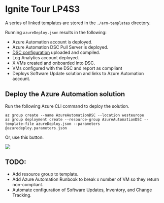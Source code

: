 # Ignite Tour LP4S3

A series of linked templates are stored in the `./arm-templates` directory.

Running `azureDeploy.json` results in the following:

- Azure Automation account is deployed.
- Azure Automation DSC Pull Server is deployed.
- [DSC configuration](https://github.com/Azure-Samples/ignite-tour-lp4/blob/master/LP4S3/dsc-configurations/windows-config.ps1) uploaded and compiled.
- Log Analytics account deployed.
- X VMs created and onboarded into DSC.
- VMs configured with the DSC and report as compliant
- Deploys Software Update solution and links to Azure Automation account.

## Deploy the Azure Automation solution

Run the following Azure CLI command to deploy the solution.

```
az group create --name AzureAutomationDSC --location westeurope
az group deployment create --resource-group AzureAutomationDSC --template-file azureDeploy.json --parameters @azuredeploy.parameters.json
```

Or, use this button.

<a href="https://portal.azure.com/#create/Microsoft.Template/uri/https%3A%2F%2Fraw.githubusercontent.com%2Fneilpeterson%2Fnepeters-azure-templates%2Fmaster%2Fazure-automation-basic%2Fazuredeploy.json" target="_blank">
    <img src="http://azuredeploy.net/deploybutton.png"/>
</a>

## TODO:

- Add resource group to template.
- Add Azure Automation Runbook to break x number of VM so they return non-compliant.
- Automate configuration of Software Updates, Inventory, and Change Tracking.
